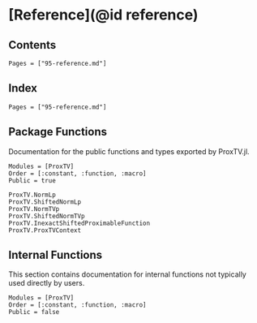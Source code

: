 # [Reference](@id reference)

## Contents

```@contents
Pages = ["95-reference.md"]
```

## Index

```@index
Pages = ["95-reference.md"]
```

## Package Functions

Documentation for the public functions and types exported by ProxTV.jl.

```@autodocs
Modules = [ProxTV]
Order = [:constant, :function, :macro]
Public = true
```

```@docs
ProxTV.NormLp
ProxTV.ShiftedNormLp
ProxTV.NormTVp
ProxTV.ShiftedNormTVp
ProxTV.InexactShiftedProximableFunction
ProxTV.ProxTVContext
```

## Internal Functions

This section contains documentation for internal functions not typically used directly by users.

```@autodocs
Modules = [ProxTV]
Order = [:constant, :function, :macro]
Public = false
```

